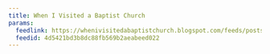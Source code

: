 ```yaml
---
title: When I Visited a Baptist Church
params:
  feedlink: https://whenivisitedabaptistchurch.blogspot.com/feeds/posts/default?alt=rss
  feedid: 4d5421bd3b8dc88fb569b2aeabeed022
---
```

